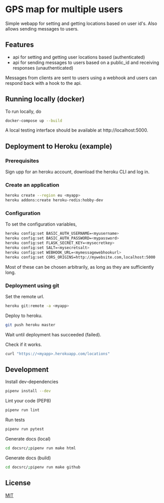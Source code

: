 # GPS map for multiple users

Simple webapp for setting and getting locations based on user id's. Also allows sending messages to users.

## Features
* api for setting and getting user locations based (authenticated)
* api for sending messages to users based on a public_id and receiving responses (unauthenticated)

Messages from clients are sent to users using a webhook and users can respond back with a hook to the api.

## Running locally (docker)

To run locally, do
```bash
docker-compose up --build
```

A local testing interface should be available at http://localhost:5000.

## Deployment to Heroku (example)
### Prerequisites

Sign upp for an heroku account, download the heroku CLI and log in.

### Create an application

```bash
heroku create --region eu <myapp>
heroku addons:create heroku-redis:hobby-dev
```

### Configuration

To set the configuration variables,
```bash
heroku config:set BASIC_AUTH_USERNAME=<myusername>
heroku config:set BASIC_AUTH_PASSWORD=<mypassword>
heroku config:set FLASK_SECRET_KEY=<mysecretkey>
heroku config:set SALT=<mysecretsalt>
heroku config:set WEBHOOK_URL=<mymessagewebhookurl>
heroku config:set CORS_ORIGINS=http://mywebsite.com,localhost:5000
```
Most of these can be chosen arbitrarily, as long as they are sufficiently long.

### Deployment using git

Set the remote url.
```bash
heroku git:remote -a <myapp>
```
Deploy to heroku.
```bash
git push heroku master
```

Wait until deployment has succeeded (failed).

Check if it works.
```bash
curl "https://<myapp>.herokuapp.com/locations"
```

## Development

Install dev-dependencies
```bash
pipenv install --dev
```

Lint your code (PEP8)
```bash
pipenv run lint
```

Run tests
```bash
pipenv run pytest
```

Generate docs (local)
```bash
cd docsrc/;pipenv run make html
```

Generate docs (build)
```bash
cd docsrc/;pipenv run make github
```

## License
[MIT](https://choosealicense.com/licenses/mit/)